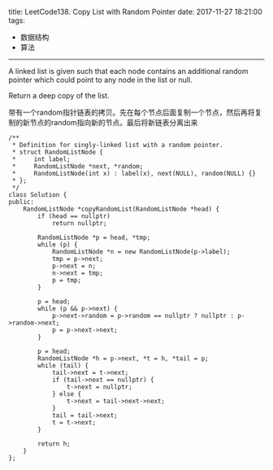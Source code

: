 title: LeetCode138. Copy List with Random Pointer
date: 2017-11-27 18:21:00
tags:
- 数据结构
- 算法
---

A linked list is given such that each node contains an additional random pointer which could point to any node in the list or null.

Return a deep copy of the list.


带有一个random指针链表的拷贝。先在每个节点后面复制一个节点，然后再将复制的新节点的random指向新的节点。最后将新链表分离出来

```
/**
 * Definition for singly-linked list with a random pointer.
 * struct RandomListNode {
 *     int label;
 *     RandomListNode *next, *random;
 *     RandomListNode(int x) : label(x), next(NULL), random(NULL) {}
 * };
 */
class Solution {
public:
    RandomListNode *copyRandomList(RandomListNode *head) {
        if (head == nullptr)
            return nullptr;
            
        RandomListNode *p = head, *tmp;
        while (p) {
            RandomListNode *n = new RandomListNode(p->label); 
            tmp = p->next;
            p->next = n;
            n->next = tmp;
            p = tmp;
        }
        
        p = head;
        while (p && p->next) {
            p->next->random = p->random == nullptr ? nullptr : p->random->next;
            p = p->next->next;
        }
        
        p = head;
        RandomListNode *h = p->next, *t = h, *tail = p;
        while (tail) {
            tail->next = t->next;
            if (tail->next == nullptr) {
                t->next = nullptr;
            } else {
                t->next = tail->next->next;
            }
            tail = tail->next;
            t = t->next;
        }
        
        return h;
    }
};
```